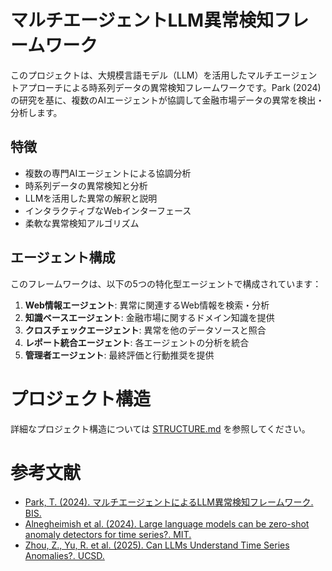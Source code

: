 # マルチエージェントLLM異常検知フレームワーク

このプロジェクトは、大規模言語モデル（LLM）を活用したマルチエージェントアプローチによる時系列データの異常検知フレームワークです。Park (2024)の研究を基に、複数のAIエージェントが協調して金融市場データの異常を検出・分析します。

## 特徴

- 複数の専門AIエージェントによる協調分析
- 時系列データの異常検知と分析
- LLMを活用した異常の解釈と説明
- インタラクティブなWebインターフェース
- 柔軟な異常検知アルゴリズム

## エージェント構成

このフレームワークは、以下の5つの特化型エージェントで構成されています：

1. **Web情報エージェント**: 異常に関連するWeb情報を検索・分析
2. **知識ベースエージェント**: 金融市場に関するドメイン知識を提供
3. **クロスチェックエージェント**: 異常を他のデータソースと照合
4. **レポート統合エージェント**: 各エージェントの分析を統合
5. **管理者エージェント**: 最終評価と行動推奨を提供

# プロジェクト構造
詳細なプロジェクト構造については [STRUCTURE.md](https://github.com/uhey77/Anomaly-Detection/blob/main/README.md) を参照してください。

# 参考文献
- [Park, T. (2024). マルチエージェントによるLLM異常検知フレームワーク. BIS.](https://arxiv.org/html/2403.19735v1#:~:text=This%20paper%20introduces%20a%20Large,I%20analyse%20the%20S%26P%20500)
- [Alnegheimish et al. (2024). Large language models can be zero-shot anomaly detectors for time series?. MIT.](https://ar5iv.labs.arxiv.org/html/2405.14755#:~:text=detection%20task,better%20than%20large%20language%20models)
- [Zhou, Z., Yu, R. et al. (2025). Can LLMs Understand Time Series Anomalies?. UCSD.](https://openreview.net/forum?id=LGafQ1g2D2)
